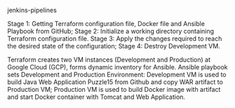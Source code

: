 jenkins-pipelines

Stage 1: Getting Terraform configuration file, Docker file and Ansible Playbook from GitHub; 
Stage 2: Initialize a working directory containing Terraform configuration file.
Stage 3: Apply the changes required to reach the desired state of the configuration;
Stage 4: Destroy Development VM.

Terraform creates two VM instances (Development and Production) at Google Cloud (GCP), 
forms dynamic inventory for Ansible. Ansible playbook sets Development and Production Environment: 
Development VM is used to build Java Web Application Puzzle15 from Github and copy WAR artifact to Production VM;
Production VM is used to build Docker image with artifact and start Docker container with Tomcat and Web Application.
